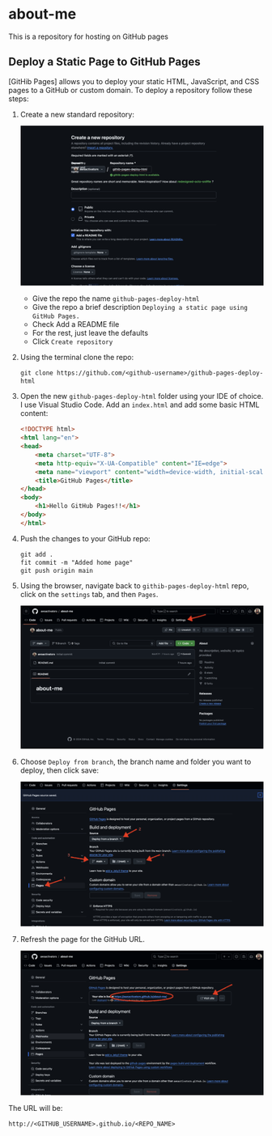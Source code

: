 # about-me

This is a repository for hosting on GitHub pages

## Deploy a Static Page to GitHub Pages

[GitHib Pages] allows you to deploy your static HTML, JavaScript, and CSS pages to a GitHub or custom domain. To deploy a repository follow these steps:

1. Create a new standard repository: 

    ![New Repository](readme_imgs/new-repo.png)

    - Give the repo the name `github-pages-deploy-html`
    - Give the repo a brief description `Deploying a static page using GitHub Pages.`
    - Check Add a README file
    - For the rest, just leave the defaults
    - Click `Create repository`

2. Using the terminal clone the repo:

    ```
    git clone https://github.com/<github-username>/github-pages-deploy-html
    ```

3. Open the new `github-pages-deploy-html` folder using your IDE of choice. I use Visual Studio Code. Add an `index.html` and add some basic HTML content:

    ```html
    <!DOCTYPE html>
    <html lang="en">
    <head>
        <meta charset="UTF-8">
        <meta http-equiv="X-UA-Compatible" content="IE=edge">
        <meta name="viewport" content="width=device-width, initial-scale=1.0">
        <title>GitHub Pages</title>
    </head>
    <body>
        <h1>Hello GitHub Pages!!</h1>
    </body>
    </html>
    ```

4. Push the changes to your GitHub repo:

    ```
    git add .
    fit commit -m "Added home page"
    git push origin main
    ```

5. Using the browser, navigate back to `githib-pages-deploy-html` repo, click on the `settings` tab, and then `Pages`.

    ![Settings](readme_imgs/settings.png)


6. Choose `Deploy from branch`, the branch name and folder you want to deploy, then click save:

    ![GitHub Pages](readme_imgs/pages.png)

7. Refresh the page for the GitHub URL. 

    ![Pages URL](readme_imgs/pages-url.png)


The URL will be:

```
http://<GITHUB_USERNAME>.github.io/<REPO_NAME>
```



